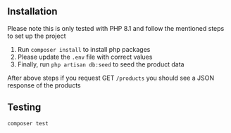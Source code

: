 ## Installation

Please note this is only tested with PHP 8.1 and follow the mentioned steps to set up the project

1. Run `composer install` to install php packages
2. Please update the `.env` file with correct values
3. Finally, run `php artisan db:seed` to seed the product data

After above steps if you request GET `/products` you should see a JSON response of the products 

## Testing

```bash
composer test
```
